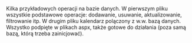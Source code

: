 Kilka przykładowych operacji na bazie danych. W pierwszym pliku wszystkie podstawowe operacje: dodawanie, usuwanie, aktualizowanie, filtrowanie itp. W drugim pliku kalendarz polączony z w.w. bazą danych. Wszystko podpięte w plikach aspx, także gotowe do działania (poza samą bazą, którą trzeba zainicjować).
